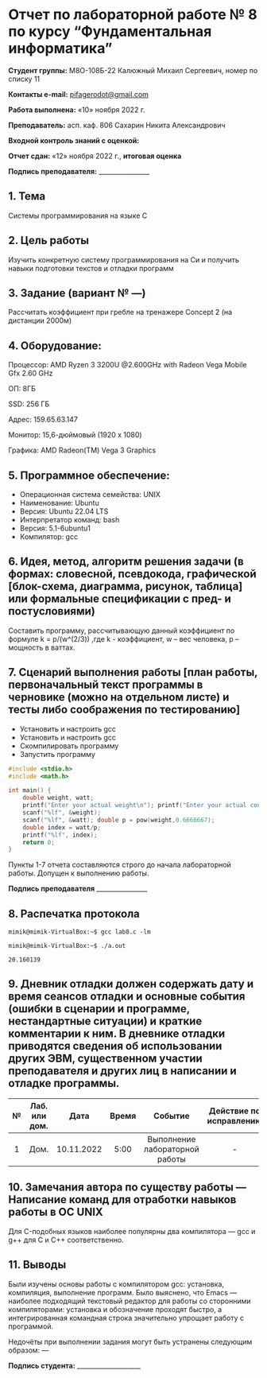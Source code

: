 # **Отчет по лабораторной работе № 8 по курсу “Фундаментальная информатика”**

**Студент группы:** М8О-108Б-22 Калюжный Михаил Сергеевич, номер по списку 11

**Контакты e-mail:** <pifagerodot@gmail.com>

**Работа выполнена:** «10» ноября 2022 г.

**Преподаватель:** асп. каф. 806 Сахарин Никита Александрович

**Входной контроль знаний с оценкой:** 

**Отчет сдан:** «12» ноября 2022 г., **итоговая оценка** 

**Подпись преподавателя:** \_\_\_\_\_\_\_\_\_\_\_\_\_\_\_\_

## 1. **Тема**

Системы программирования на языке C

## 2. **Цель работы**

Изучить конкретную систему программирования на Си и получить навыки подготовки текстов и отладки программ

## 3. **Задание (вариант № —)**

Рассчитать коэффициент при гребле на тренажере Concept 2 (на дистанции 2000м)

## 4. **Оборудование:**

Процессор: AMD Ryzen 3 3200U @2.600GHz with Radeon Vega Mobile Gfx 2.60 GHz

ОП: 8ГБ

SSD: 256 ГБ

Адрес: 159.65.63.147

Монитор: 15,6-дюймовый (1920 x 1080)

Графика: AMD Radeon(TM) Vega 3 Graphics

## 5. **Программное обеспечение:**

- Операционная система семейства:  UNIX
- Наименование:  Ubuntu
- Версия:  Ubuntu 22.04 LTS
- Интерпретатор команд:  bash
- Версия:  5.1-6ubuntu1
- Компилятор:  gcc

## 6. **Идея, метод, алгоритм решения задачи (в формах: словесной, псевдокода, графической [блок-схема, диаграмма, рисунок, таблица] или формальные спецификации с пред- и постусловиями)**

Составить программу, рассчитывающую данный коэффициент по формуле k = p/(w^(2/3)) ,где k - коэффициент, w – вес человека, p – мощность в ваттах.

## 7. **Сценарий выполнения работы [план работы, первоначальный текст программы в черновике (можно на отдельном листе) и тесты либо соображения по тестированию]**
- Установить и настроить gcc
- Установить и настроить gcc
- Скомпилировать программу
- Запустить программу

``` :src/lab8.c
#include <stdio.h>
#include <math.h>

int main() {
    double weight, watt;
    printf("Enter your actual weight\n"); printf("Enter your actual count of watts \n");
    scanf("%lf", &weight);
    scanf("%lf", &watt); double p = pow(weight,0.6666667);
    double index = watt/p;
    printf("%lf", index);
    return 0;
}
``` 

Пункты 1-7 отчета составляются строго до начала лабораторной работы. Допущен к выполнению работы.

**Подпись преподавателя** \_\_\_\_\_\_\_\_\_\_\_\_\_\_\_\_

## 8. **Распечатка протокола**
```
mimik@mimik-VirtualBox:~$ gcc lab8.c -lm

mimik@mimik-VirtualBox:~$ ./a.out

20.160139
```
## 9. **Дневник отладки должен содержать дату и время сеансов отладки и основные события (ошибки в сценарии и программе, нестандартные ситуации) и краткие комментарии к ним. В дневнике отладки приводятся сведения об использовании других ЭВМ, существенном участии преподавателя и других лиц в написании и отладке программы.**

|№|Лаб. или дом.|Дата|Время|Событие|Действие по исправлению|Примечания|
| :-: | :-: | :-: | :-: | :-: | :-: | :-: |
|1|Дом.|10.11.2022|5:00|Выполнение лабораторной работы|-|-|

## 10. **Замечания автора по существу работы — Написание команд для отработки навыков работы в ОС UNIX**

Для C-подобных языков наиболее популярны два компилятора — gcc и g++ для C и C++ соответственно.

## 11. **Выводы**

Были изучены основы работы с компилятором gcc: установка, компиляция, выполнение программ. Было выяснено, что Emacs — наиболее подходящий текстовый редактор для работы со сторонними компиляторами: установка и обозначение проходят быстро, а интегрированная командная строка значительно упрощает работу с программой.

Недочёты при выполнении задания могут быть устранены следующим образом: —

**Подпись студента:** \_\_\_\_\_\_\_\_\_\_\_\_\_\_\_\_\_\_\_\_


